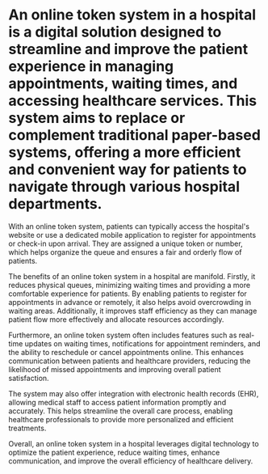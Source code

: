 # An online token system in a hospital is a digital solution designed to streamline and improve the patient experience in managing appointments, waiting times, and accessing healthcare services. This system aims to replace or complement traditional paper-based systems, offering a more efficient and convenient way for patients to navigate through various hospital departments.

With an online token system, patients can typically access the hospital's website or use a dedicated mobile application to register for appointments or check-in upon arrival. They are assigned a unique token or number, which helps organize the queue and ensures a fair and orderly flow of patients.

The benefits of an online token system in a hospital are manifold. Firstly, it reduces physical queues, minimizing waiting times and providing a more comfortable experience for patients. By enabling patients to register for appointments in advance or remotely, it also helps avoid overcrowding in waiting areas. Additionally, it improves staff efficiency as they can manage patient flow more effectively and allocate resources accordingly.

Furthermore, an online token system often includes features such as real-time updates on waiting times, notifications for appointment reminders, and the ability to reschedule or cancel appointments online. This enhances communication between patients and healthcare providers, reducing the likelihood of missed appointments and improving overall patient satisfaction.

The system may also offer integration with electronic health records (EHR), allowing medical staff to access patient information promptly and accurately. This helps streamline the overall care process, enabling healthcare professionals to provide more personalized and efficient treatments.

Overall, an online token system in a hospital leverages digital technology to optimize the patient experience, reduce waiting times, enhance communication, and improve the overall efficiency of healthcare delivery.
